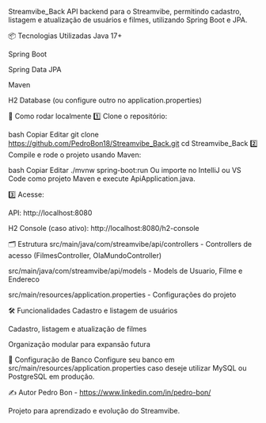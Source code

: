 Streamvibe_Back
API backend para o Streamvibe, permitindo cadastro, listagem e atualização de usuários e filmes, utilizando Spring Boot e JPA.

📦 Tecnologias Utilizadas
Java 17+

Spring Boot

Spring Data JPA

Maven

H2 Database (ou configure outro no application.properties)

🚀 Como rodar localmente
1️⃣ Clone o repositório:

bash
Copiar
Editar
git clone https://github.com/PedroBon18/Streamvibe_Back.git
cd Streamvibe_Back
2️⃣ Compile e rode o projeto usando Maven:

bash
Copiar
Editar
./mvnw spring-boot:run
Ou importe no IntelliJ ou VS Code como projeto Maven e execute ApiApplication.java.

3️⃣ Acesse:

API: http://localhost:8080

H2 Console (caso ativo): http://localhost:8080/h2-console

🗂️ Estrutura
src/main/java/com/streamvibe/api/controllers - Controllers de acesso (FilmesController, OlaMundoController)

src/main/java/com/streamvibe/api/models - Models de Usuario, Filme e Endereco

src/main/resources/application.properties - Configurações do projeto

🛠️ Funcionalidades
Cadastro e listagem de usuários

Cadastro, listagem e atualização de filmes

Organização modular para expansão futura

📄 Configuração de Banco
Configure seu banco em src/main/resources/application.properties caso deseje utilizar MySQL ou PostgreSQL em produção.

✍️ Autor
Pedro Bon - https://www.linkedin.com/in/pedro-bon/

Projeto para aprendizado e evolução do Streamvibe.
